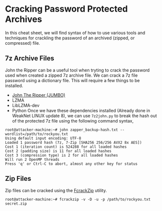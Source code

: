 # Cracking Password Protected Archives
In this cheat sheet, we will find syntax of how to use various tools and techniques for crackling the password of an archived (zipped, or compressed) file. 
## 7z Archive Files
John the Ripper can be a useful tool when tryting to crack the password used when created a zipped 7z archive file. We can crack a 7z file password using a dictionary file. This will require a few things to be installed.
* [John The Ripper (JUMBO)](https://github.com/magnumripper/JohnTheRipper)
* LZMA
* LibLZMA-dev
* Python
Once we have these dependencies installed (Already done in WeakNet LINUX update 8), we can use `7z2john.py` to break the hash out of the protected 7z file using the following command syntax,
```
root@attacker-machine:~# john zapper_backup-hash.txt --wordlist=/path/to/rockyou.txt
Using default input encoding: UTF-8
Loaded 1 password hash (7z, 7-Zip [SHA256 256/256 AVX2 8x AES])
Cost 1 (iteration count) is 524288 for all loaded hashes
Cost 2 (padding size) is 11 for all loaded hashes
Cost 3 (compression type) is 2 for all loaded hashes
Will run 2 OpenMP threads
Press 'q' or Ctrl-C to abort, almost any other key for status
```
## Zip Files
Zip files can be cracked using the [FcrackZip](https://github.com/hyc/fcrackzip) utility. 
```
root@attacker-machine:~# fcrackzip -v -D -u -p /path/to/rockyou.txt secret.zip
```
